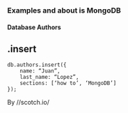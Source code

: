 ### Examples and about is MongoDB

#### Database Authors

## .insert

```
db.authors.insert({
    name: “Juan”,
    last_name: “Lopez”,
    sections: [‘how to’, ‘MongoDB’]
});
```

By //scotch.io/